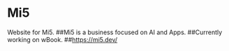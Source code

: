 # Mi5
Website for Mi5.
##Mi5 is a business focused on AI and Apps.
##Currently working on wBook.
##https://mi5.dev/
